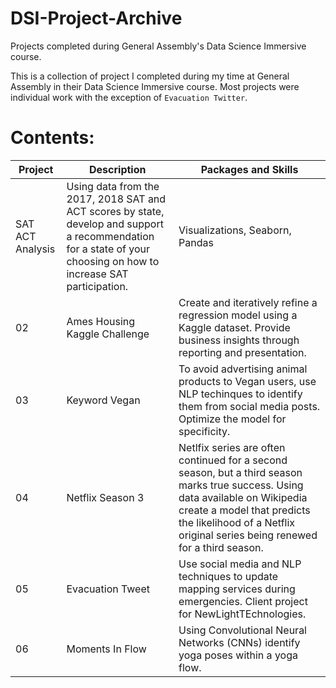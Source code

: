# DSI-Project-Archive
Projects completed during General Assembly's Data Science Immersive course.

This is a collection of project I completed during my time at General Assembly in their Data Science Immersive course.
Most projects were individual work with the exception of `Evacuation Twitter`.

# Contents:
|Project|Description|Packages and Skills|
|-----|-----|-----|
|SAT ACT Analysis|Using data from the 2017, 2018 SAT and ACT scores by state, develop and support a recommendation for a state of your choosing on how to increase SAT participation.|Visualizations, Seaborn, Pandas|
|02|Ames Housing Kaggle Challenge|Create and iteratively refine a regression model using a Kaggle dataset. Provide business insights through reporting and presentation.|Linear Regression|
|03|Keyword Vegan|To avoid advertising animal products to Vegan users, use NLP techinques to identify them from social media posts. Optimize the model for specificity.| Natrual Lanugage Processing (NLP)|
|04|Netflix Season 3|Netlfix series are often continued for a second season, but a third season marks true success. Using data available on Wikipedia create a model that predicts the likelihood of a Netflix original series being renewed for a third season.|Classification Models, Logistic Regression|
|05|Evacuation Tweet|Use social media and NLP techniques to update mapping services during emergencies. Client project for NewLightTEchnologies.|APIs|
|06|Moments In Flow|Using Convolutional Neural Networks (CNNs) identify yoga poses within a yoga flow.|CNN|
